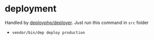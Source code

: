 # deployment

Handled by [deployphp/deployer](https://github.com/deployphp/deployer). Just run this command in `src` folder

- `vendor/bin/dep deploy production`
